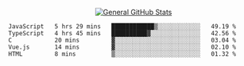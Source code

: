 <p align="center">
  <a href="https://github.com/AndyDevv">
    <img src="https://github-readme-stats.vercel.app/api?username=AndyDevv&custom_title=General%20GitHub%20Stats&theme=aura_dark" alt="General GitHub Stats">
  </a>
</p>

<!--START_SECTION:waka-->
```text
JavaScript   5 hrs 29 mins   ████████████▒░░░░░░░░░░░░   49.19 % 
TypeScript   4 hrs 45 mins   ██████████▓░░░░░░░░░░░░░░   42.56 % 
C            20 mins         ▓░░░░░░░░░░░░░░░░░░░░░░░░   03.04 % 
Vue.js       14 mins         ▓░░░░░░░░░░░░░░░░░░░░░░░░   02.10 % 
HTML         8 mins          ▒░░░░░░░░░░░░░░░░░░░░░░░░   01.32 % 
```
<!--END_SECTION:waka-->
